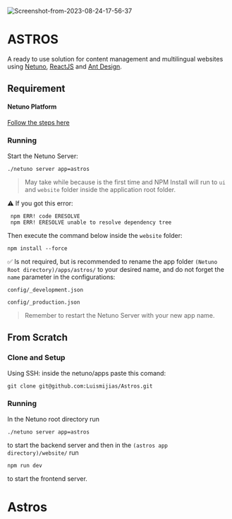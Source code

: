 ![Screenshot-from-2023-08-24-17-56-37](https://github.com/Luismijias/Astros/assets/53336758/9f2daf81-85ad-4b32-b61a-4c93a0ca76cb)

# ASTROS

A ready to use solution for content management and multilingual websites using [Netuno](https://www.netuno.org/), [ReactJS](https://reactjs.org/) and [Ant Design](https://ant.design/).

## Requirement

#### Netuno Platform

[Follow the steps here](https://doc.netuno.org/docs/en/installation/)


### Running

Start the Netuno Server:

```
./netuno server app=astros
```

> May take while because is the first time and NPM Install will run to `ui` and `website` folder inside the application root folder.

:warning: If you got this error:
 
```
 npm ERR! code ERESOLVE
 npm ERR! ERESOLVE unable to resolve dependency tree
```
Then execute the command below inside the `website` folder:

`npm install --force`

:white_check_mark: Is not required, but is recommended to rename the app folder `(Netuno Root directory)/apps/astros/` to your desired name, and do not forget the `name` parameter in the configurations:

`config/_development.json`

`config/_production.json`

> Remember to restart the Netuno Server with your new app name.

## From Scratch

### Clone and Setup

Using SSH:
inside the netuno/apps paste this comand:

`git clone git@github.com:Luismijias/Astros.git`

### Running

In the Netuno root directory run

`./netuno server app=astros`

to start the backend server and then in the `(astros app directory)/website/` run

`npm run dev`

to start the frontend server.
# Astros
